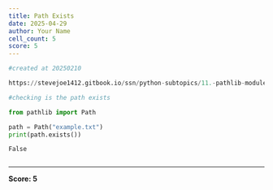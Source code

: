 ```yaml
---
title: Path Exists
date: 2025-04-29
author: Your Name
cell_count: 5
score: 5
---
```


```python
#created at 20250210
```


```python
https://stevejoe1412.gitbook.io/ssn/python-subtopics/11.-pathlib-module
```


```python
#checking is the path exists
```


```python
from pathlib import Path

path = Path("example.txt")
print(path.exists())
```

    False



```python

```


---
**Score: 5**